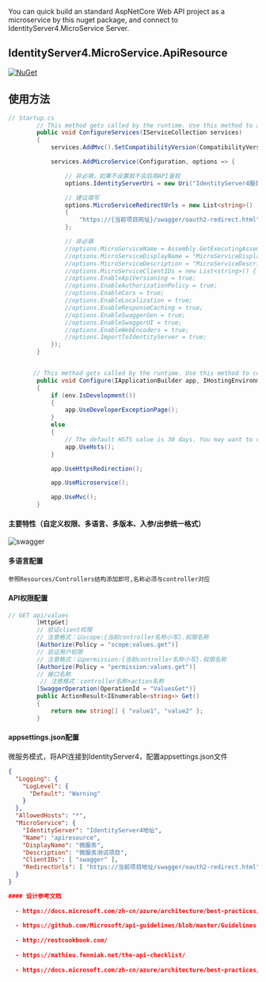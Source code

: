 
You can quick build an standard AspNetCore Web API project as a microservice by this nuget package, and connect to IdentityServer4.MicroService Server.

IdentityServer4.MicroService.ApiResource
---------------
[![NuGet](https://img.shields.io/nuget/v/identityserver4microservice.apiresource.svg)](https://www.nuget.org/packages/IdentityServer4MicroService.ApiResource)


## 使用方法

```csharp
// Startup.cs
        // This method gets called by the runtime. Use this method to add services to the container.
        public void ConfigureServices(IServiceCollection services)
        {
            services.AddMvc().SetCompatibilityVersion(CompatibilityVersion.Version_2_2);

            services.AddMicroService(Configuration, options => {

                // 非必填，如果不设置就不会启用API鉴权
                options.IdentityServerUri = new Uri("IdentityServer4服务器地址");

                // 建议填写
                options.MicroServiceRedirectUrls = new List<string>()
                {
                    "https://{当前项目网址}/swagger/oauth2-redirect.html"
                };

                // 非必填
                //options.MicroServiceName = Assembly.GetExecutingAssembly().GetName().Name;
                //options.MicroServiceDisplayName = "MicroServiceDisplayName";
                //options.MicroServiceDescription = "MicroServiceDescription";
                //options.MicroServiceClientIDs = new List<string>() { "swagger" };
                //options.EnableApiVersioning = true;
                //options.EnableAuthorizationPolicy = true;
                //options.EnableCors = true;
                //options.EnableLocalization = true;
                //options.EnableResponseCaching = true;
                //options.EnableSwaggerGen = true;
                //options.EnableSwaggerUI = true;
                //options.EnableWebEncoders = true;
                //options.ImportToIdentityServer = true;
            });
        }


       // This method gets called by the runtime. Use this method to configure the HTTP request pipeline.
        public void Configure(IApplicationBuilder app, IHostingEnvironment env)
        {
            if (env.IsDevelopment())
            {
                app.UseDeveloperExceptionPage();
            }
            else
            {
                // The default HSTS value is 30 days. You may want to change this for production scenarios, see https://aka.ms/aspnetcore-hsts.
                app.UseHsts();
            }

            app.UseHttpsRedirection();

            app.UseMicroservice();

            app.UseMvc();
        }
```


#### 主要特性（自定义权限、多语言、多版本、入参/出参统一格式）

![swagger](swagger.png)

#### 多语言配置

    参照Resources/Controllers结构添加即可,名称必须与controller对应

#### API权限配置
```csharp
// GET api/values
        [HttpGet]
        // 验证client权限
        // 注意格式：以scope:{当前controller名称小写}.权限名称
        [Authorize(Policy = "scope:values.get")]
        // 验证用户权限
        // 注意格式：以permission:{当前controller名称小写}.权限名称
        [Authorize(Policy = "permission:values.get")]
        // 接口名称
         // 注意格式：controller名称+action名称
        [SwaggerOperation(OperationId = "ValuesGet")]
        public ActionResult<IEnumerable<string>> Get()
        {
            return new string[] { "value1", "value2" };
        }
```

#### appsettings.json配置
微服务模式，将API连接到IdentityServer4，配置appsettings.json文件
```json
{
  "Logging": {
    "LogLevel": {
      "Default": "Warning"
    }
  },
  "AllowedHosts": "*",
  "MicroService": {
    "IdentityServer": "IdentityServer4地址",
    "Name": "apiresource",
    "DisplayName": "微服务",
    "Description": "微服务测试项目",
    "ClientIDs": [ "swagger" ],
    "RedirectUrls": [ "https://当前项目地址/swagger/oauth2-redirect.html" ]
  }
}

#### 设计参考文档
  
  - https://docs.microsoft.com/zh-cn/azure/architecture/best-practices/api-design
  
  - https://github.com/Microsoft/api-guidelines/blob/master/Guidelines.md
  
  - http://restcookbook.com/
  
  - https://mathieu.fenniak.net/the-api-checklist/
  
  - https://docs.microsoft.com/zh-cn/azure/architecture/best-practices/api-implementation#more-information

